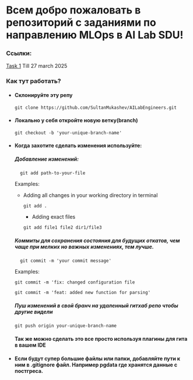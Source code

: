 # Всем добро пожаловать в репозиторий с заданиями по направлению MLOps в AI Lab SDU!

### Ссылки:
[Task 1](./lab1/LabTask.md) Till 27 march 2025

### Как тут работать?

- #### Склонируйте эту репу 
    ```
    git clone https://github.com/SultanMukashev/AILabEngineers.git
    ```
- #### Локально у себя откройте новую ветку(branch)
    ```
    git checkout -b 'your-unique-branch-name'
    ```
- #### Когда захотите сделать изменения используйте:

    ##### Добавление изменений:
        git add path-to-your-file
    Examples:
    - Adding all changes in your working directory in terminal
        
        ```
        git add .
        ```
        - Adding exact files
        ```
        git add file1 file2 dir1/file3
        ```
     ##### Коммиты для сохранения состояния для будущих откатов, чем чаще при мелких но важных изменениях, тем лучше.

        git commit -m 'your commit message'

    Examples:
    ```
    git commit -m 'fix: changed configuration file
    ```

    ```
    git commit -m 'feat: added new function for parsing'
    ```

    ##### Пуш изменений в свой бранч на удаленный гитхаб репо чтобы другие видели

    ```
    git push origin your-unique-branch-name 
    ```

  #### Так же можно сделать это все просто используя плагины для гита в вашем IDE
- #### Если будут супер большие файлы или папки, добавляйте пути к ним в .gitignore файл. Например pgdata где хранятся данные с постгреса.

